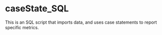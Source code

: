# caseState_SQL
This is an SQL script that imports data, and uses case statements to report specific metrics. 
